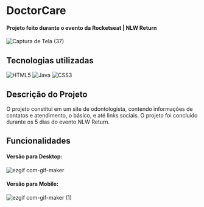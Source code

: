 <h1>DoctorCare</h1>
<h4>Projeto feito durante o evento da Rocketseat | NLW Return</h4>

![Captura de Tela (37)](https://user-images.githubusercontent.com/103378551/168184014-500a625b-a911-4132-ae67-199c273223a8.png)

<h2>Tecnologias utilizadas</h2>

![HTML5](https://img.shields.io/badge/html5-%23E34F26.svg?style=for-the-badge&logo=html5&logoColor=white) ![Java](https://img.shields.io/badge/java-%23ED8B00.svg?style=for-the-badge&logo=java&logoColor=white) ![CSS3](https://img.shields.io/badge/css3-%231572B6.svg?style=for-the-badge&logo=css3&logoColor=white)


<h2>Descrição do Projeto</h2>
O projeto constitui em um site de odontologista, contendo informações de contatos e atendimento, o básico, e até links sociais. O projeto foi concluido durante os 5 dias do evento NLW Return.

<h2>Funcionalidades</h2>
<h4>Versão para Desktop:</h4>

![ezgif com-gif-maker](https://user-images.githubusercontent.com/103378551/168309378-1671daf5-6ba8-4bee-b223-f81d30819422.gif)

<h4>Versão para Mobile:</h4>

![ezgif com-gif-maker (1)](https://user-images.githubusercontent.com/103378551/168310959-68e49caa-b530-4cbe-ab50-8903f0f837e5.gif)
